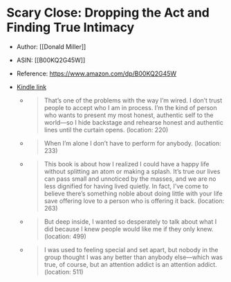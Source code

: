 # Scary Close: Dropping the Act and Finding True Intimacy

* Author: [[Donald Miller]]
* ASIN: [[B00KQ2G45W]]
* Reference: https://www.amazon.com/dp/B00KQ2G45W
* [Kindle link](kindle://book?action=open&asin=B00KQ2G45W)


  - > That’s one of the problems with the way I’m wired. I don’t trust people to accept who I am in process. I’m the kind of person who wants to present my most honest, authentic self to the world—so I hide backstage and rehearse honest and authentic lines until the curtain opens. (location: 220)


  - > When I’m alone I don’t have to perform for anybody. (location: 233)


  - > This book is about how I realized I could have a happy life without splitting an atom or making a splash. It’s true our lives can pass small and unnoticed by the masses, and we are no less dignified for having lived quietly. In fact, I’ve come to believe there’s something noble about doing little with your life save offering love to a person who is offering it back. (location: 263)


  - > But deep inside, I wanted so desperately to talk about what I did because I knew people would like me if they only knew. (location: 499)


  - > I was used to feeling special and set apart, but nobody in the group thought I was any better than anybody else—which was true, of course, but an attention addict is an attention addict. (location: 511)


